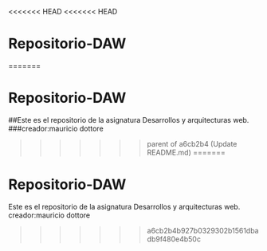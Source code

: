 <<<<<<< HEAD
<<<<<<< HEAD
# Repositorio-DAW
=======
# Repositorio-DAW
##Este es el repositorio de la asignatura Desarrollos y arquitecturas web.
###creador:mauricio dottore
>>>>>>> parent of a6cb2b4 (Update README.md)
=======
# Repositorio-DAW
Este es el repositorio de la asignatura Desarrollos y arquitecturas web.
creador:mauricio dottore
>>>>>>> a6cb2b4b927b0329302b1561dbadb9f480e4b50c
